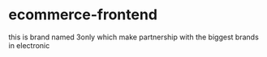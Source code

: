 # ecommerce-frontend
this is brand named 3only which make partnership with the biggest brands in electronic

